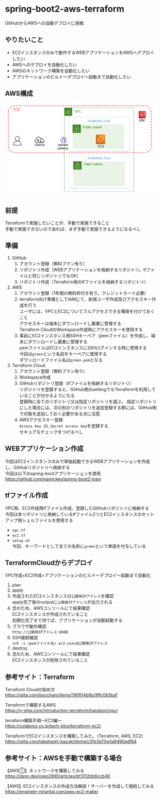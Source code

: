 # spring-boot2-aws-terraform

GitHubからAWSへの自動デプロイに挑戦

## やりたいこと
* EC2インスタンスのみで動作するWEBアプリケーションをAWSへデプロイしたい
* AWSへのデプロイを自動化したい
* AWSのネットワーク構築を自動化したい
* アプリケーションのビルド～デプロイ～起動まで自動化したい

## AWS構成
![AWS構成](aws.png)

## 前提
Terraformで実施したいことが、手動で実施できること  
手動で実施できないのであれば、まず手動で実施できるようになるべし  

## 準備

1. GitHub
	1. アカウント登録（無料プラン有り）
	1. リポジトリ作成（WEBアプリケーションを格納するリポジトリ。tfファイルと同じリポジトリでもOK）
	1. リポジトリ作成（Terraform用のtfファイルを格納するリポジトリ）
1. AWS
	1. アカウント登録（1年間の無料枠付き有り。クレジットカード必要）
	1. terraform向け準備としてIAMにて、新規ユーザ作成及びアクセスキー作成を行う  
	   ユーザには、VPCとEC2についてフルアクセスできる権限を付けておくこと  
	   アクセスキーは端末にダウンロードし厳重に管理する  
	   Terraform CloudのWorkspace作成時にアクセスキーを使用する  
	1. 事前にEC2インスタンス用SSHキーペア（pemファイル）を作成し、端末にダウンロードし厳重に管理する  
	   pemファイルはEC2インスタンスにSSHログインする時に使用する  
	   今回は`green`という名前をキーペアに使用する  
	   ダウンロードファイル名は`green.pem`となる  
1. Terraform Cloud
	1. アカウント登録（無料プラン有り）
	1. Workspace作成
	1. GitHubリポジトリ登録（tfファイルを格納するリポジトリ）  
       リポジトリを登録すると、GitHub側のsettingでもTerraformを利用していることが分かるようになる  
	   登録時に全てのリポジトリ又は指定リポジトリを選ぶ。
	   指定リポジトリにした場合には、次の別のリポジトリを追加登録する際には、GitHub側で対象を追加しておく必要がある点に注意  
	1. AWSアクセスキー登録  
	   `Access key ID`, `Secret access key`を登録する  
	   セキュアなチェックをつけるべし  


## WEBアプリケーション作成
今回はEC2インスタンスのみで単独起動できるWEBアプリケーションを作成し、GitHubリポジトリへ格納する  
今回は以下のspring-bootアプリケーションを使用  
https://github.com/namickey/spring-boot2-train  


## tfファイル作成
VPC用、EC2作成用tfファイル作成、登録したGitHubリポジトリに格納する  
今回は本リポジトリに格納しているtfファイル2つとEC2インスタンスのセットアップ用シェルファイルを使用する  
* `vpc.tf`  
* `ec2.tf`  
* `setup.sh`  
今回、キーワードとして全ての名称に`green`という単語を付与している  

## TerraformCloudからデプロイ
VPC作成+EC2作成+アプリケーションのビルド～デプロイ～起動まで自動化  

1. plan
1. apply
1. 作成されたEC2インスタンスの`公開用IPアドレス`を確認  
   apply完了後のoutputに`公開用IPアドレス`が出力される  
1. 念のため、AWSコンソールにて結果確認  
   EC2インスタンスが作成されていること  
   初期化完了まで待てば、アプリケーションが自動起動する  
1. ブラウザ動作確認  
   `http://公開用IPアドレス:8080`
1. SSH接続確認  
   `ssh -i <pemファイル名> ec2-user@公開用IPアドレス`
1. destroy
1. 念のため、AWSコンソールにて結果確認  
   EC2インスタンスが削除されていること  

## 参考サイト：Terraform

Terraform Cloudの始め方  
https://qiita.com/boccham/items/190f04bfbc9ffc0b5baf  

Terraformで構築するAWS  
https://y-ohgi.com/introduction-terraform/handson/vpc/  

terraform構築手順〜EC2編〜  
https://colabmix.co.jp/tech-blog/terraform-ec2/  

TerraformでEC2インスタンスを構築してみた。（Terraform, AWS, EC2）  
https://qiita.com/takahashi-kazuki/items/c2fe3d70e3a9490adf64  


## 参考サイト：AWSを手動で構築する場合

【AWS①】ネットワークを構築してみる  
https://zenn.dev/oreo2990/articles/bf3112bb6ccb48  

【AWS】EC2インスタンスの作成方法解説！サーバーを作成して接続してみる  
https://engineer-ninaritai.com/aws-ec2-make/  
